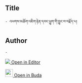 ## Title
	- འཕགས་མཆོག་འཇིག་རྟེན་དབང་ཕྱུག་གི་བྱུང་བ་བརྗོད་པ།

## Author
	- 



[<img src="https://img.icons8.com/color/25/000000/edit-property.png"> Open in Editor](http://editor.openpecha.org/P004531)

[<img width="25" src="https://library.bdrc.io/icons/BUDA-small.svg"> Open in Buda](https://library.bdrc.io/show/bdr:IE0OPP004531)
